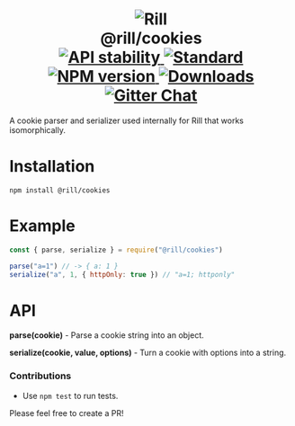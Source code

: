 <h1 align="center">
  <!-- Logo -->
  <img src="https://raw.githubusercontent.com/rill-js/rill/master/Rill-Icon.jpg" alt="Rill"/>
  <br/>
  @rill/cookies
	<br/>

  <!-- Stability -->
  <a href="https://nodejs.org/api/documentation.html#documentation_stability_index">
    <img src="https://img.shields.io/badge/stability-stable-brightgreen.svg?style=flat-square" alt="API stability"/>
  </a>
  <!-- Standard -->
  <a href="https://github.com/feross/standard">
    <img src="https://img.shields.io/badge/code%20style-standard-brightgreen.svg?style=flat-square" alt="Standard"/>
  </a>
  <!-- NPM version -->
  <a href="https://npmjs.org/package/@rill/cookies">
    <img src="https://img.shields.io/npm/v/@rill/cookies.svg?style=flat-square" alt="NPM version"/>
  </a>
  <!-- Downloads -->
  <a href="https://npmjs.org/package/@rill/cookies">
    <img src="https://img.shields.io/npm/dm/@rill/cookies.svg?style=flat-square" alt="Downloads"/>
  </a>
  <!-- Gitter Chat -->
  <a href="https://gitter.im/rill-js/rill">
    <img src="https://img.shields.io/gitter/room/rill-js/rill.svg?style=flat-square" alt="Gitter Chat"/>
  </a>
</h1>

A cookie parser and serializer used internally for Rill that works isomorphically.

# Installation

```console
npm install @rill/cookies
```

# Example

```javascript
const { parse, serialize } = require("@rill/cookies")

parse("a=1") // -> { a: 1 }
serialize("a", 1, { httpOnly: true }) // "a=1; httponly"
```

# API

**parse(cookie)** - Parse a cookie string into an object.

**serialize(cookie, value, options)** - Turn a cookie with options into a string.

### Contributions

* Use `npm test` to run tests.

Please feel free to create a PR!
